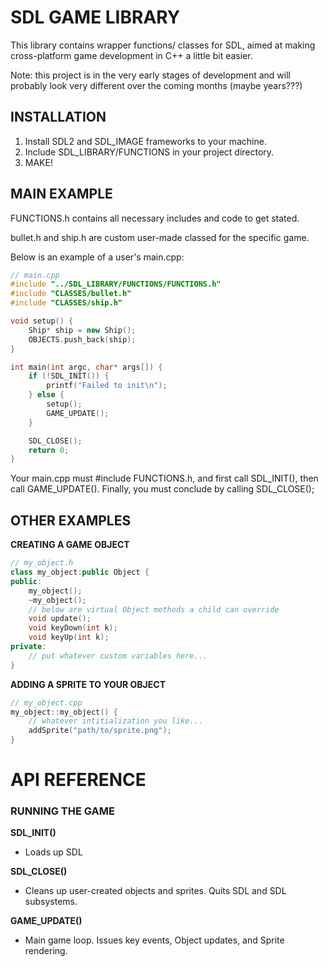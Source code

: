 # SDL GAME LIBRARY

This library contains wrapper functions/ classes for SDL, aimed at making cross-platform game development in C++ a little bit easier. 

Note: this project is in the very early stages of development and will probably look very different over the coming months (maybe years???)

## INSTALLATION

1. Install SDL2 and SDL_IMAGE frameworks to your machine. 
2. Include SDL_LIBRARY/FUNCTIONS in your project directory.
3. MAKE!

## MAIN EXAMPLE

FUNCTIONS.h contains all necessary includes and code to get stated. 

bullet.h and ship.h are custom user-made classed for the specific game. 

Below is an example of a user's main.cpp:

```c++
// main.cpp
#include "../SDL_LIBRARY/FUNCTIONS/FUNCTIONS.h"
#include "CLASSES/bullet.h"
#include "CLASSES/ship.h"

void setup() {
	Ship* ship = new Ship();
	OBJECTS.push_back(ship);
}

int main(int argc, char* args[]) {
	if (!SDL_INIT()) {
		printf("Failed to init\n");
	} else {
		setup();
		GAME_UPDATE();
	}

	SDL_CLOSE();
	return 0;
}
```

Your main.cpp must #include FUNCTIONS.h, and first call SDL_INIT(), then call GAME_UPDATE(). Finally, you must conclude by calling SDL_CLOSE();

## OTHER EXAMPLES

**CREATING A GAME OBJECT**

```c++
// my_object.h
class my_object:public Object {
public:
	my_object();
	~my_object();
	// below are virtual Object methods a child can override
	void update();
	void keyDown(int k);
	void keyUp(int k);
private:
	// put whatever custom variables here...
}
```

**ADDING A SPRITE TO YOUR OBJECT**
```c++
// my_object.cpp
my_object::my_object() {
	// whatever intitialization you like...
	addSprite("path/to/sprite.png");
}
```

# API REFERENCE

### RUNNING THE GAME

**SDL_INIT()**

- Loads up SDL

**SDL_CLOSE()**

- Cleans up user-created objects and sprites. Quits SDL and SDL subsystems.

**GAME_UPDATE()**

- Main game loop. Issues key events, Object updates, and Sprite rendering.


